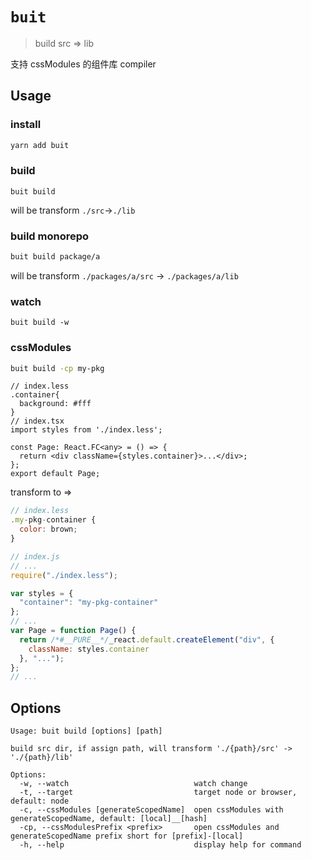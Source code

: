 # `buit`

> build src => lib

支持 cssModules 的组件库 compiler


## Usage

### install

```bash
yarn add buit
```

### build

```b
buit build
```

will be transform `./src`->`./lib`

### build monorepo

```bash
buit build package/a
```

will be transform `./packages/a/src` -> `./packages/a/lib`

### watch

```
buit build -w
```

### cssModules

```bash
buit build -cp my-pkg
```

```tsx
// index.less
.container{
  background: #fff
}
// index.tsx
import styles from './index.less';

const Page: React.FC<any> = () => {
  return <div className={styles.container}>...</div>;
};
export default Page;

```

transform to =>

```jsx
// index.less
.my-pkg-container {
  color: brown;
}

// index.js
// ...
require("./index.less");

var styles = {
  "container": "my-pkg-container"
};
// ...
var Page = function Page() {
  return /*#__PURE__*/_react.default.createElement("div", {
    className: styles.container
  }, "...");
};
// ...

```

## Options

```
Usage: buit build [options] [path]

build src dir, if assign path, will transform './{path}/src' -> './{path}/lib'

Options:
  -w, --watch                            watch change
  -t, --target                           target node or browser, default: node
  -c, --cssModules [generateScopedName]  open cssModules with generateScopedName, default: [local]__[hash]
  -cp, --cssModulesPrefix <prefix>       open cssModules and generateScopedName prefix short for [prefix]-[local]
  -h, --help                             display help for command
```
